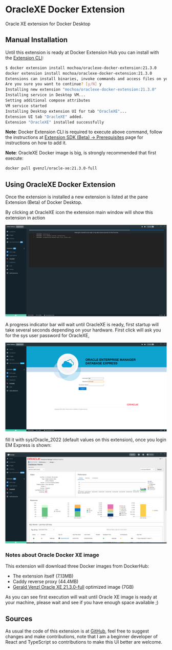 # OracleXE Docker Extension

Oracle XE extension for Docker Desktop

## Manual Installation

Until this extension is ready at Docker Extension Hub you can install with the [Extension CLI](https://docs.docker.com/desktop/extensions-sdk/#prerequisites):

```bash
$ docker extension install mochoa/oraclexe-docker-extension:21.3.0
docker extension install mochoa/oraclexe-docker-extension:21.3.0
Extensions can install binaries, invoke commands and access files on your machine. 
Are you sure you want to continue? [y/N] y
Installing new extension "mochoa/oraclexe-docker-extension:21.3.0"
Installing service in Desktop VM...
Setting additional compose attributes
VM service started
Installing Desktop extension UI for tab "OracleXE"...
Extension UI tab "OracleXE" added.
Extension "OracleXE" installed successfully
```

**Note**: Docker Extension CLI is required to execute above command, follow the instructions at [Extension SDK (Beta) -> Prerequisites](https://docs.docker.com/desktop/extensions-sdk/#prerequisites) page for instructions on how to add it.

**Note**: OracleXE Docker image is big, is strongly recommended that first execute:

```bash
docker pull gvenzl/oracle-xe:21.3.0-full
```

## Using OracleXE Docker Extension

Once the extension is installed a new extension is listed at the pane Extension (Beta) of Docker Desktop.

By clicking at OracleXE icon the extension main window will show this extension in action

![Screenshot of the extension inside Docker Desktop](docs/images/screenshot0.png?raw=true)

A progress indicator bar will wait until OracleXE is ready, first startup will take several seconds depending on your hardware. First click will ask you for the sys user password for OracleXE,

![Login Screenshot](docs/images/screenshot1.png?raw=true)

fill it with sys/Oracle_2022 (default values on this extension), once you login EM Express is shown:

![Screenshot EMExpress in acton](docs/images/screenshot2.png?raw=true)

### Notes about Oracle Docker XE image

This extension will download three Docker images from DockerHub:

- The extension itself (7.13MB)
- Caddy reverse proxy (44.4MB)
- [Gerald Venzl Oracle XE 21.3.0-full](https://hub.docker.com/r/gvenzl/oracle-xe) optimized image (7GB)

As you can see first execution will wait until Oracle XE image is ready at your machine, please wait and see if you have enough space available ;)

## Sources

As usual the code of this extension is at [GitHub](https://github.com/marcelo-ochoa/oraclexe-docker-extension), feel free to suggest changes and make contributions, note that I am a beginner developer of React and TypeScript so contributions to make this UI better are welcome.
